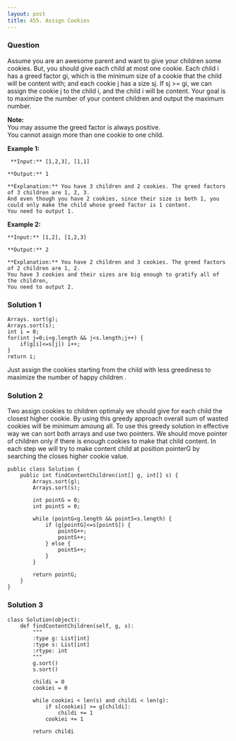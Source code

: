 ```yaml
---
layout: post
title: 455. Assign Cookies
---
```

### Question
Assume you are an awesome parent and want to give your children some cookies.
But, you should give each child at most one cookie. Each child i has a greed
factor gi, which is the minimum size of a cookie that the child will be
content with; and each cookie j has a size sj. If sj >= gi, we can assign the
cookie j to the child i, and the child i will be content. Your goal is to
maximize the number of your content children and output the maximum number.

 **Note:**  
You may assume the greed factor is always positive.  
You cannot assign more than one cookie to one child.

 **Example 1:**  

    
    
     **Input:** [1,2,3], [1,1]
    
    **Output:** 1
    
    **Explanation:** You have 3 children and 2 cookies. The greed factors of 3 children are 1, 2, 3. 
    And even though you have 2 cookies, since their size is both 1, you could only make the child whose greed factor is 1 content.
    You need to output 1.
    

**Example 2:**  

    
    
    **Input:** [1,2], [1,2,3]
    
    **Output:** 2
    
    **Explanation:** You have 2 children and 3 cookies. The greed factors of 2 children are 1, 2. 
    You have 3 cookies and their sizes are big enough to gratify all of the children, 
    You need to output 2.
    

### Solution 1
    
    
    Arrays. sort(g);
    Arrays.sort(s);
    int i = 0;
    for(int j=0;i<g.length && j<s.length;j++) {
    	if(g[i]<=s[j]) i++;
    }
    return i;
    

Just assign the cookies starting from the child with less greediness to
maximize the number of happy children .


### Solution 2
Two assign cookies to children optimaly we should give for each child the
closest higher cookie. By using this greedy approach overall sum of wasted
cookies will be minimum amoung all. To use this greedy solution in effective
way we can sort both arrays and use two pointers. We should move pointer of
children only if there is enough cookies to make that child content. In each
step we will try to make content child at position pointerG by searching the
closes higher cookie value.

    
    
    public class Solution {
        public int findContentChildren(int[] g, int[] s) {
            Arrays.sort(g);
            Arrays.sort(s);
            
            int pointG = 0;
            int pointS = 0;
            
            while (pointG<g.length && pointS<s.length) {
                if (g[pointG]<=s[pointS]) {
                    pointG++;
                    pointS++;
                } else {
                    pointS++;
                }
            }
            
            return pointG;
        }
    }
    


### Solution 3
    
    
    class Solution(object):
        def findContentChildren(self, g, s):
            """
            :type g: List[int]
            :type s: List[int]
            :rtype: int
            """
            g.sort()
            s.sort()
            
            childi = 0
            cookiei = 0
            
            while cookiei < len(s) and childi < len(g):
                if s[cookiei] >= g[childi]:
                    childi += 1
                cookiei += 1
            
            return childi
                    
    



